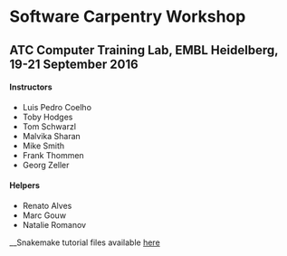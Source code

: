 # Software Carpentry Workshop
## ATC Computer Training Lab, EMBL Heidelberg, 19-21 September 2016
#### Instructors
- Luis Pedro Coelho
- Toby Hodges
- Tom Schwarzl
- Malvika Sharan
- Mike Smith
- Frank Thommen
- Georg Zeller

#### Helpers
- Renato Alves
- Marc Gouw
- Natalie Romanov

__Snakemake tutorial files available [here](https://git.embl.de/schwarzl/snakemake-tutorial)
